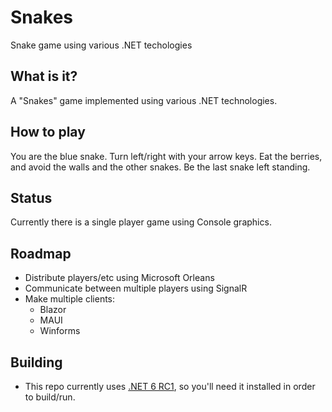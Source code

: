 # Snakes

Snake game using various .NET techologies

## What is it?
A "Snakes" game implemented using various .NET technologies.

## How to play
You are the blue snake. Turn left/right with your arrow keys. Eat the berries, and avoid the walls and the other snakes. Be the last snake left standing.

## Status
Currently there is a single player game using Console graphics.

## Roadmap
* Distribute players/etc using Microsoft Orleans
* Communicate between multiple players using SignalR
* Make multiple clients:
    * Blazor
    * MAUI
    * Winforms

## Building
* This repo currently uses [.NET 6 RC1](https://dotnet.microsoft.com/download/dotnet/6.0), so you'll need it installed in order to build/run.
